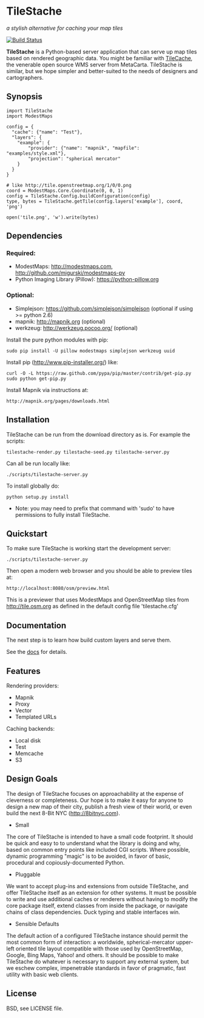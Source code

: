 # TileStache

_a stylish alternative for caching your map tiles_

[![Build Status](https://api.travis-ci.org/TileStache/TileStache.svg?branch=master)](https://travis-ci.org/TileStache/TileStache)

**TileStache** is a Python-based server application that can serve up map tiles
based on rendered geographic data. You might be familiar with [TileCache](http://tilecache.org),
the venerable open source WMS server from MetaCarta. TileStache is similar, but we hope
simpler and better-suited to the needs of designers and cartographers.

## Synopsis

    import TileStache
    import ModestMaps

    config = {
      "cache": {"name": "Test"},
      "layers": {
        "example": {
            "provider": {"name": "mapnik", "mapfile": "examples/style.xml"},
            "projection": "spherical mercator"
        }
      }
    }

    # like http://tile.openstreetmap.org/1/0/0.png
    coord = ModestMaps.Core.Coordinate(0, 0, 1)
    config = TileStache.Config.buildConfiguration(config)
    type, bytes = TileStache.getTile(config.layers['example'], coord, 'png')

    open('tile.png', 'w').write(bytes)



## Dependencies

### Required:

- ModestMaps: http://modestmaps.com, http://github.com/migurski/modestmaps-py
- Python Imaging Library (Pillow): https://python-pillow.org

### Optional:

- Simplejson: https://github.com/simplejson/simplejson (optional if using >= python 2.6)
- mapnik: http://mapnik.org (optional)
- werkzeug: http://werkzeug.pocoo.org/ (optional)

Install the pure python modules with pip:

    sudo pip install -U pillow modestmaps simplejson werkzeug uuid

Install pip (http://www.pip-installer.org/) like:

    curl -O -L https://raw.github.com/pypa/pip/master/contrib/get-pip.py
    sudo python get-pip.py

Install Mapnik via instructions at:

    http://mapnik.org/pages/downloads.html


## Installation

TileStache can be run from the download directory as is. For example the scripts:

    tilestache-render.py tilestache-seed.py tilestache-server.py

Can all be run locally like:

    ./scripts/tilestache-server.py

To install globally do:

    python setup.py install

  * Note: you may need to prefix that command with 'sudo' to have permissions
to fully install TileStache.


## Quickstart

To make sure TileStache is working start the development server:

    ./scripts/tilestache-server.py

Then open a modern web browser and you should be able to preview tiles at:

    http://localhost:8080/osm/preview.html

This is a previewer that uses ModestMaps and OpenStreetMap tiles from
http://tile.osm.org as defined in the default config file 'tilestache.cfg'


## Documentation

The next step is to learn how build custom layers and serve them.

See the [docs](http://tilestache.org/doc/) for details.


## Features

Rendering providers:
* Mapnik
* Proxy
* Vector
* Templated URLs

Caching backends:
* Local disk
* Test
* Memcache
* S3


## Design Goals

The design of TileStache focuses on approachability at the expense of
cleverness or completeness. Our hope is to make it easy for anyone to design
a new map of their city, publish a fresh view of their world, or even build
the next 8-Bit NYC (http://8bitnyc.com).

* Small

The core of TileStache is intended to have a small code footprint.
It should be quick and easy to to understand what the library is doing and
why, based on common entry points like included CGI scripts. Where possible,
dynamic programming "magic" is to be avoided, in favor of basic, procedural
and copiously-documented Python.

* Pluggable

We want to accept plug-ins and extensions from outside TileStache, and offer
TileStache itself as an extension for other systems. It must be possible to
write and use additional caches or renderers without having to modify the
core package itself, extend classes from inside the package, or navigate
chains of class dependencies. Duck typing and stable interfaces win.

* Sensible Defaults

The default action of a configured TileStache instance should permit the most
common form of interaction: a worldwide, spherical-mercator upper-left oriented
tile layout compatible with those used by OpenStreetMap, Google, Bing Maps,
Yahoo! and others. It should be possible to make TileStache do whatever is
necessary to support any external system, but we eschew complex, impenetrable
standards in favor of pragmatic, fast utility with basic web clients.


## License

BSD, see LICENSE file.
